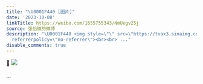 ```yaml
---
title: "\U0001F440 [图片]"
date: '2023-10-08'
linkTitle: https://weibo.com/1655755343/NmUegv25j
source: 张怡微的微博
description: "\U0001F440 <img style=\"\" src=\"https://tvax3.sinaimg.cn/large/62b0d24fly1hinwbz9i0ej20u0190n15.jpg\"
  referrerpolicy=\"no-referrer\"><br><br> ..."
disable_comments: true
---
```

👀 <img style="" src="https://tvax3.sinaimg.cn/large/62b0d24fly1hinwbz9i0ej20u0190n15.jpg" referrerpolicy="no-referrer"><br><br> ...